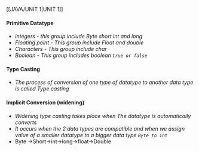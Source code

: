 [[JAVA/UNIT 1|UNIT 1]]
#### Primitive Datatype
- *integers - this group include Byte short int and long*
- *Floating point - This group include Float and double*
- *Characters - This group include char*
- *Boolean - This group includes boolean `true or false`*
#### Type Casting
- *The process of conversion of one type of datatype to another data type is called Type casting*
#### Implicit Conversion (widening)

- *Widening type casting takes place when The datatype is automatically converts*
- *It occurs when the 2 data types are compatible and when we assign value of a smaller datatype to a bigger data type `Byte to int`*
- Byte ->Short->int->long->float->Double

